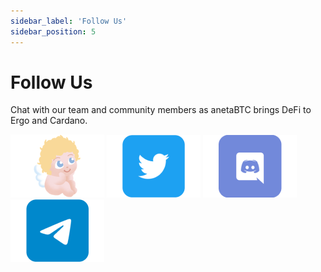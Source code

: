 ```yaml
---
sidebar_label: 'Follow Us'
sidebar_position: 5
---
```


# Follow Us

Chat with our team and community members as anetaBTC brings DeFi to Ergo and Cardano.

[![Website](../../static/img/icon_aneta.png)](https://anetabtc.io)
[![Twitter](../../static/img/twitter.png)](https://twitter.com/anetaBTC)
[![Discord](../../static/img/discord.png)](https://discord.com/invite/S85CKeyHTc)
[![Telegram](../../static/img/telegram.png)](https://t.me/anetabtc)

